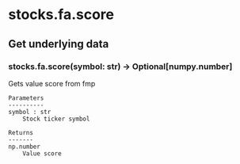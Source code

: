 # stocks.fa.score

## Get underlying data 
### stocks.fa.score(symbol: str) -> Optional[numpy.number]

Gets value score from fmp

    Parameters
    ----------
    symbol : str
        Stock ticker symbol

    Returns
    -------
    np.number
        Value score
